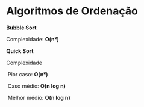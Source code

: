 # Algoritmos de Ordenação

**Bubble Sort**

Complexidade: **O(n²)**



**Quick Sort**

Complexidade

​	Pior caso: **O(n²)**

​	Caso médio: **O(n log n)**

​	Melhor médio: **O(n log n)**

